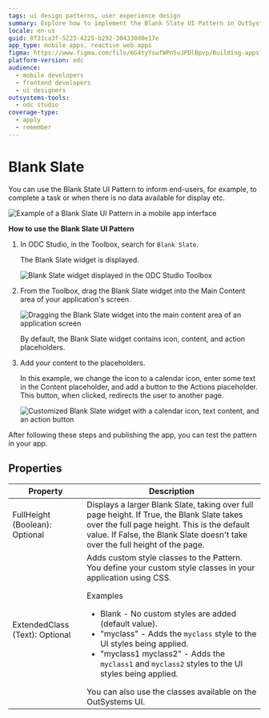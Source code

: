 ```yaml
---
tags: ui design patterns, user experience design
summary: Explore how to implement the Blank Slate UI Pattern in OutSystems Developer Cloud (ODC) to enhance user interfaces when no data is available.
locale: en-us
guid: 8f31ca3f-5223-4225-b292-304330d0e17e
app_type: mobile apps, reactive web apps
figma: https://www.figma.com/file/6G4tyYswfWPn5uJPDlBpvp/Building-apps?type=design&node-id=3203%3A10392&t=ZwHw8hXeFhwYsO5V-1
platform-version: odc
audience:
  - mobile developers
  - frontend developers
  - ui designers
outsystems-tools:
  - odc studio
coverage-type:
  - apply
  - remember
---
```


# Blank Slate

You can use the Blank State UI Pattern to inform end-users, for example, to complete a task or when there is no data available for display etc.

![Example of a Blank Slate UI Pattern in a mobile app interface](images/blankslate-5-ss.png "Blank Slate UI Pattern Example")

**How to use the Blank Slate UI Pattern**

1. In ODC Studio, in the Toolbox, search for `Blank Slate`.

    The Blank Slate widget is displayed.

    ![Blank Slate widget displayed in the ODC Studio Toolbox](images/blankslate-2-ss.png "Blank Slate Widget in ODC Studio Toolbox")

1. From the Toolbox, drag the Blank Slate widget into the Main Content area of your application's screen.

    ![Dragging the Blank Slate widget into the main content area of an application screen](images/blankslate-3-ss.png "Dragging Blank Slate Widget into Main Content Area")

    By default, the Blank Slate widget contains icon, content, and action placeholders.

1. Add your content to the placeholders.

    In this example, we change the icon to a calendar icon, enter some text in the Content placeholder, and add a button to the Actions placeholder. This button, when clicked, redirects the user to another page.

    ![Customized Blank Slate widget with a calendar icon, text content, and an action button](images/blankslate-4-ss.png "Customizing Blank Slate Widget with Content")

After following these steps and publishing the app, you can test the pattern in your app.

## Properties

| Property                       | Description                                                                                                                                                                                                                                                                                                                                                                                                                                                                                                                                                                                                           |
|--------------------------------|-----------------------------------------------------------------------------------------------------------------------------------------------------------------------------------------------------------------------------------------------------------------------------------------------------------------------------------------------------------------------------------------------------------------------------------------------------------------------------------------------------------------------------------------------------------------------------------------------------------------------|
| FullHeight (Boolean): Optional | Displays a larger Blank Slate, taking over full page height. If True, the Blank Slate takes over the full page height. This is the default value. If False, the Blank Slate doesn't take over the full height of the page.                                                                                                                                                                                                                                                                                                                                                                                            |
| ExtendedClass (Text): Optional | Adds custom style classes to the Pattern. You define your custom style classes in your application using CSS.<p>Examples</p><ul><li>Blank - No custom styles are added (default value).</li><li>"myclass" - Adds the ``myclass`` style to the UI styles being applied.</li><li>"myclass1 myclass2" - Adds the ``myclass1`` and ``myclass2`` styles to the UI styles being applied. </li></ul>You can also use the classes available on the OutSystems UI. |
